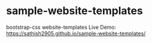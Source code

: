 # sample-website-templates
bootstrap-css website-templates
Live Demo: https://sathish2905.github.io/sample-website-templates/
